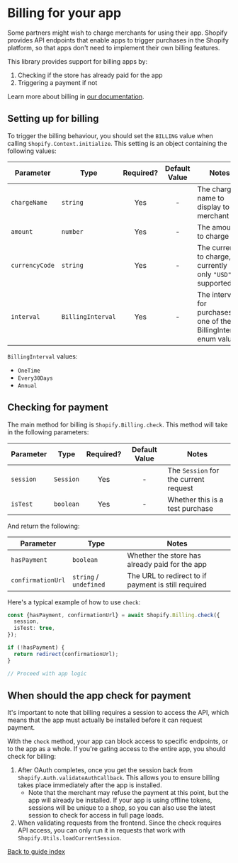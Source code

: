 # Billing for your app

Some partners might wish to charge merchants for using their app.
Shopify provides API endpoints that enable apps to trigger purchases in the Shopify platform, so that apps don't need to implement their own billing features.

This library provides support for billing apps by:

1. Checking if the store has already paid for the app
1. Triggering a payment if not

Learn more about billing in [our documentation](https://shopify.dev/apps/billing).

## Setting up for billing

To trigger the billing behaviour, you should set the `BILLING` value when calling `Shopify.Context.initialize`.
This setting is an object containing the following values:

| Parameter      | Type              | Required? | Default Value | Notes                                                              |
| -------------- | ----------------- | :-------: | :-----------: | ------------------------------------------------------------------ |
| `chargeName`   | `string`          |    Yes    |       -       | The charge name to display to the merchant                         |
| `amount`       | `number`          |    Yes    |       -       | The amount to charge                                               |
| `currencyCode` | `string`          |    Yes    |       -       | The currency to charge, currently only `"USD"` is supported        |
| `interval`     | `BillingInterval` |    Yes    |       -       | The interval for purchases, one of the BillingInterval enum values |

`BillingInterval` values:

- `OneTime`
- `Every30Days`
- `Annual`

## Checking for payment

The main method for billing is `Shopify.Billing.check`.
This method will take in the following parameters:

| Parameter | Type      | Required? | Default Value | Notes                                 |
| --------- | --------- | :-------: | :-----------: | ------------------------------------- |
| `session` | `Session` |    Yes    |       -       | The `Session` for the current request |
| `isTest`  | `boolean` |    Yes    |       -       | Whether this is a test purchase       |

And return the following:

| Parameter         | Type                   | Notes                                               |
| ----------------- | ---------------------- | --------------------------------------------------- |
| `hasPayment`      | `boolean`              | Whether the store has already paid for the app      |
| `confirmationUrl` | `string` / `undefined` | The URL to redirect to if payment is still required |

Here's a typical example of how to use `check`:

```ts
const {hasPayment, confirmationUrl} = await Shopify.Billing.check({
  session,
  isTest: true,
});

if (!hasPayment) {
  return redirect(confirmationUrl);
}

// Proceed with app logic
```

## When should the app check for payment

It's important to note that billing requires a session to access the API, which means that the app must actually be installed before it can request payment.

With the `check` method, your app can block access to specific endpoints, or to the app as a whole.
If you're gating access to the entire app, you should check for billing:

1. After OAuth completes, once you get the session back from `Shopify.Auth.validateAuthCallback`. This allows you to ensure billing takes place immediately after the app is installed.
   - Note that the merchant may refuse the payment at this point, but the app will already be installed. If your app is using offline tokens, sessions will be unique to a shop, so you can also use the latest session to check for access in full page loads.
1. When validating requests from the frontend. Since the check requires API access, you can only run it in requests that work with `Shopify.Utils.loadCurrentSession`.

[Back to guide index](../README.md)
